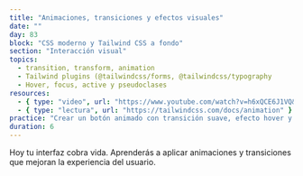 ```yaml
---
title: "Animaciones, transiciones y efectos visuales"
date: ""
day: 83
block: "CSS moderno y Tailwind CSS a fondo"
section: "Interacción visual"
topics:
  - transition, transform, animation
  - Tailwind plugins (@tailwindcss/forms, @tailwindcss/typography
  - Hover, focus, active y pseudoclases
resources:
  - { type: "video", url: "https://www.youtube.com/watch?v=h6xQCE6J1VQ&t=4200s" }
  - { type: "lectura", url: "https://tailwindcss.com/docs/animation" }
practice: "Crear un botón animado con transición suave, efecto hover y feedback visual."
duration: 6
---
```


Hoy tu interfaz cobra vida. Aprenderás a aplicar animaciones y transiciones que mejoran la experiencia del usuario.